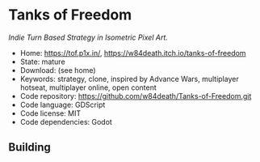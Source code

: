 # Tanks of Freedom

_Indie Turn Based Strategy in Isometric Pixel Art._

- Home: https://tof.p1x.in/, https://w84death.itch.io/tanks-of-freedom
- State: mature
- Download: (see home)
- Keywords: strategy, clone, inspired by Advance Wars, multiplayer hotseat, multiplayer online, open content
- Code repository: https://github.com/w84death/Tanks-of-Freedom.git
- Code language: GDScript
- Code license: MIT
- Code dependencies: Godot

## Building

